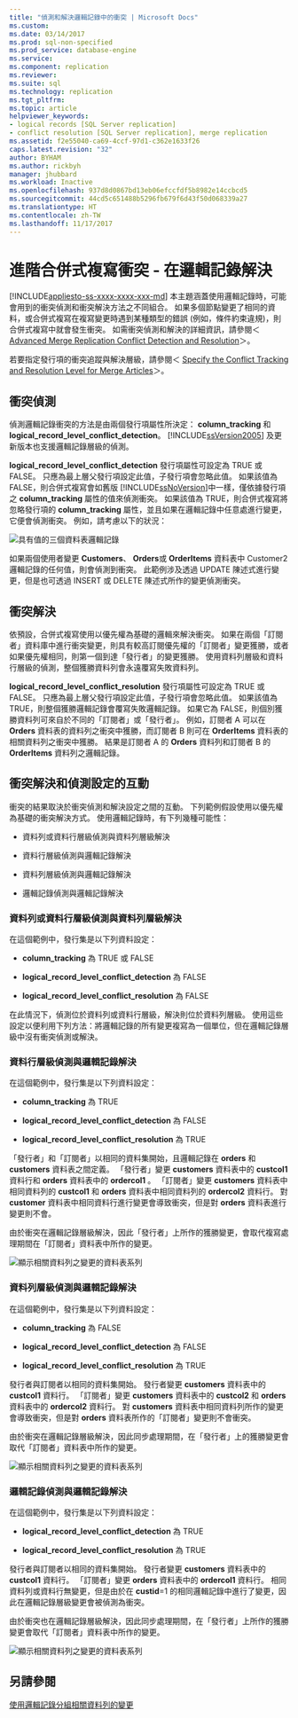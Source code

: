 ```yaml
---
title: "偵測和解決邏輯記錄中的衝突 | Microsoft Docs"
ms.custom: 
ms.date: 03/14/2017
ms.prod: sql-non-specified
ms.prod_service: database-engine
ms.service: 
ms.component: replication
ms.reviewer: 
ms.suite: sql
ms.technology: replication
ms.tgt_pltfrm: 
ms.topic: article
helpviewer_keywords:
- logical records [SQL Server replication]
- conflict resolution [SQL Server replication], merge replication
ms.assetid: f2e55040-ca69-4ccf-97d1-c362e1633f26
caps.latest.revision: "32"
author: BYHAM
ms.author: rickbyh
manager: jhubbard
ms.workload: Inactive
ms.openlocfilehash: 937d8d0867bd13eb06efccfdf5b8982e14ccbcd5
ms.sourcegitcommit: 44cd5c651488b5296fb679f6d43f50d068339a27
ms.translationtype: HT
ms.contentlocale: zh-TW
ms.lasthandoff: 11/17/2017
---
```

# <a name="advanced-merge-replication-conflict---resolving-in-logical-record"></a>進階合併式複寫衝突 - 在邏輯記錄解決
[!INCLUDE[appliesto-ss-xxxx-xxxx-xxx-md](../../../includes/appliesto-ss-xxxx-xxxx-xxx-md.md)] 本主題涵蓋使用邏輯記錄時，可能會用到的衝突偵測和衝突解決方法之不同組合。 如果多個節點變更了相同的資料，或合併式複寫在複寫變更時遇到某種類型的錯誤 (例如，條件約束違規)，則合併式複寫中就會發生衝突。 如需衝突偵測和解決的詳細資訊，請參閱＜ [Advanced Merge Replication Conflict Detection and Resolution](../../../relational-databases/replication/merge/advanced-merge-replication-conflict-detection-and-resolution.md)＞。  
  
 若要指定發行項的衝突追蹤與解決層級，請參閱＜ [Specify the Conflict Tracking and Resolution Level for Merge Articles](../../../relational-databases/replication/publish/specify-the-conflict-tracking-and-resolution-level-for-merge-articles.md)＞。  
  
## <a name="conflict-detection"></a>衝突偵測  
 偵測邏輯記錄衝突的方法是由兩個發行項屬性所決定： **column_tracking** 和 **logical_record_level_conflict_detection**。 [!INCLUDE[ssVersion2005](../../../includes/ssversion2005-md.md)] 及更新版本也支援邏輯記錄層級的偵測。  
  
 **logical_record_level_conflict_detection** 發行項屬性可設定為 TRUE 或 FALSE。 只應為最上層父發行項設定此值，子發行項會忽略此值。 如果該值為 FALSE，則合併式複寫會如舊版 [!INCLUDE[ssNoVersion](../../../includes/ssnoversion-md.md)]中一樣，僅依據發行項之 **column_tracking** 屬性的值來偵測衝突。 如果該值為 TRUE，則合併式複寫將忽略發行項的 **column_tracking** 屬性，並且如果在邏輯記錄中任意處進行變更，它便會偵測衝突。 例如，請考慮以下的狀況：  
  
 ![具有值的三個資料表邏輯記錄](../../../relational-databases/replication/merge/media/logical-records-05.gif "具有值的三個資料表邏輯記錄")  
  
 如果兩個使用者變更 **Customers**、 **Orders**或 **OrderItems** 資料表中 Customer2 邏輯記錄的任何值，則會偵測到衝突。 此範例涉及透過 UPDATE 陳述式進行變更，但是也可透過 INSERT 或 DELETE 陳述式所作的變更偵測衝突。  
  
## <a name="conflict-resolution"></a>衝突解決  
 依預設，合併式複寫使用以優先權為基礎的邏輯來解決衝突。 如果在兩個「訂閱者」資料庫中進行衝突變更，則具有較高訂閱優先權的「訂閱者」變更獲勝，或者如果優先權相同，則第一個到達「發行者」的變更獲勝。 使用資料列層級和資料行層級的偵測，整個獲勝資料列會永遠覆寫失敗資料列。  
  
 **logical_record_level_conflict_resolution** 發行項屬性可設定為 TRUE 或 FALSE。 只應為最上層父發行項設定此值，子發行項會忽略此值。 如果該值為 TRUE，則整個獲勝邏輯記錄會覆寫失敗邏輯記錄。 如果它為 FALSE，則個別獲勝資料列可來自於不同的「訂閱者」或「發行者」。 例如，訂閱者 A 可以在 **Orders** 資料表的資料列之衝突中獲勝，而訂閱者 B 則可在 **OrderItems** 資料表的相關資料列之衝突中獲勝。 結果是訂閱者 A 的 **Orders** 資料列和訂閱者 B 的 **OrderItems** 資料列之邏輯記錄。  
  
## <a name="interaction-of-conflict-resolution-and-detection-settings"></a>衝突解決和偵測設定的互動  
 衝突的結果取決於衝突偵測和解決設定之間的互動。 下列範例假設使用以優先權為基礎的衝突解決方式。 使用邏輯記錄時，有下列幾種可能性：  
  
-   資料列或資料行層級偵測與資料列層級解決  
  
-   資料行層級偵測與邏輯記錄解決  
  
-   資料列層級偵測與邏輯記錄解決  
  
-   邏輯記錄偵測與邏輯記錄解決  
  
### <a name="row-or-column-level-detection-row-level-resolution"></a>資料列或資料行層級偵測與資料列層級解決  
 在這個範例中，發行集是以下列資料設定：  
  
-   **column_tracking** 為 TRUE 或 FALSE  
  
-   **logical_record_level_conflict_detection** 為 FALSE  
  
-   **logical_record_level_conflict_resolution** 為 FALSE  
  
 在此情況下，偵測位於資料列或資料行層級，解決則位於資料列層級。 使用這些設定以便利用下列方法：將邏輯記錄的所有變更複寫為一個單位，但在邏輯記錄層級中沒有衝突偵測或解決。  
  
### <a name="column-level-detection-logical-record-resolution"></a>資料行層級偵測與邏輯記錄解決  
 在這個範例中，發行集是以下列資料設定：  
  
-   **column_tracking** 為 TRUE  
  
-   **logical_record_level_conflict_detection** 為 FALSE  
  
-   **logical_record_level_conflict_resolution** 為 TRUE  
  
 「發行者」和「訂閱者」以相同的資料集開始，且邏輯記錄在 **orders** 和 **customers** 資料表之間定義。 「發行者」變更 **customers** 資料表中的 **custcol1** 資料行和 **orders** 資料表中的 **ordercol1** 。 「訂閱者」變更 **customers** 資料表中相同資料列的 **custcol1** 和 **orders** 資料表中相同資料列的 **ordercol2** 資料行。 對 **customer** 資料表中相同資料行進行變更會導致衝突，但是對 **orders** 資料表進行變更則不會。  
  
 由於衝突在邏輯記錄層級解決，因此「發行者」上所作的獲勝變更，會取代複寫處理期間在「訂閱者」資料表中所作的變更。  
  
 ![顯示相關資料列之變更的資料表系列](../../../relational-databases/replication/merge/media/logical-records-06.gif "顯示相關資料列之變更的資料表系列")  
  
### <a name="row-level-detection-logical-record-resolution"></a>資料列層級偵測與邏輯記錄解決  
 在這個範例中，發行集是以下列資料設定：  
  
-   **column_tracking** 為 FALSE  
  
-   **logical_record_level_conflict_detection** 為 FALSE  
  
-   **logical_record_level_conflict_resolution** 為 TRUE  
  
 發行者與訂閱者以相同的資料集開始。 發行者變更 **customers** 資料表中的 **custcol1** 資料行。 「訂閱者」變更 **customers** 資料表中的 **custcol2** 和 **orders** 資料表中的 **ordercol2** 資料行。 對 **customers** 資料表中相同資料列所作的變更會導致衝突，但是對 **orders** 資料表所作的「訂閱者」變更則不會衝突。  
  
 由於衝突在邏輯記錄層級解決，因此同步處理期間，在「發行者」上的獲勝變更會取代「訂閱者」資料表中所作的變更。  
  
 ![顯示相關資料列之變更的資料表系列](../../../relational-databases/replication/merge/media/logical-records-07.gif "顯示相關資料列之變更的資料表系列")  
  
### <a name="logical-record-detection-logical-record-resolution"></a>邏輯記錄偵測與邏輯記錄解決  
 在這個範例中，發行集是以下列資料設定：  
  
-   **logical_record_level_conflict_detection** 為 TRUE  
  
-   **logical_record_level_conflict_resolution** 為 TRUE  
  
 發行者與訂閱者以相同的資料集開始。 發行者變更 **customers** 資料表中的 **custcol1** 資料行。 「訂閱者」變更 **orders** 資料表中的 **ordercol1** 資料行。 相同資料列或資料行無變更，但是由於在 **custid**=1 的相同邏輯記錄中進行了變更，因此在邏輯記錄層級變更會被偵測為衝突。  
  
 由於衝突也在邏輯記錄層級解決，因此同步處理期間，在「發行者」上所作的獲勝變更會取代「訂閱者」資料表中所作的變更。  
  
 ![顯示相關資料列之變更的資料表系列](../../../relational-databases/replication/merge/media/logical-records-08.gif "顯示相關資料列之變更的資料表系列")  
  
## <a name="see-also"></a>另請參閱  
 [使用邏輯記錄分組相關資料列的變更](../../../relational-databases/replication/merge/group-changes-to-related-rows-with-logical-records.md)  
  
  
